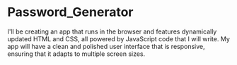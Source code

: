 # Password_Generator
I'll be creating an app that runs in the browser and features dynamically updated HTML and CSS, all powered by JavaScript code that I will write. My app will have a clean and polished user interface that is responsive, ensuring that it adapts to multiple screen sizes.
